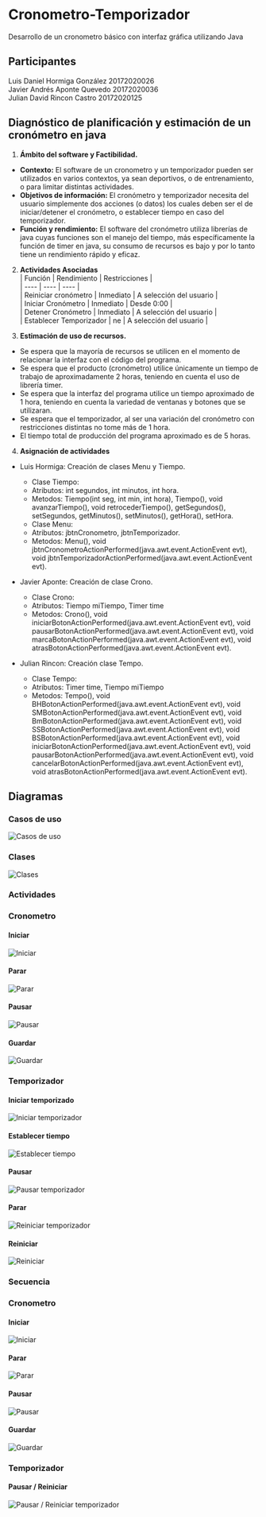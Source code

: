 # Cronometro-Temporizador
Desarrollo de un cronometro básico con interfaz gráfica utilizando Java

## Participantes
Luis Daniel Hormiga González 20172020026  
Javier Andrés Aponte Quevedo 20172020036  
Julian David Rincon Castro 20172020125  

## Diagnóstico de planificación y estimación de un cronómetro en java
1. **Ámbito del software y Factibilidad.**  
  - **Contexto:** El software de un cronometro y un temporizador pueden ser utilizados en varios contextos, ya sean deportivos, o de entrenamiento, o para limitar distintas actividades.  
  - **Objetivos de información:** El cronómetro y temporizador necesita del usuario simplemente dos acciones (o datos) los cuales deben ser el de iniciar/detener el cronómetro, o establecer tiempo en caso del temporizador.  
  - **Función y rendimiento:** El software del cronómetro utiliza librerías de java cuyas funciones son el manejo del tiempo, más específicamente la función de timer en java, su consumo de recursos es bajo y por lo tanto tiene un rendimiento rápido y eficaz.  

2. **Actividades Asociadas**  
| Función | Rendimiento | Restricciones |  
| ---- | ---- | ---- |  
| Reiniciar cronómetro | Inmediato | A selección del usuario |  
| Iniciar Cronómetro | Inmediato | Desde 0:00 |  
| Detener Cronómetro | Inmediato | A selección del usuario |  
| Establecer Temporizador | ne | A selección del usuario |  

3. **Estimación de uso de recursos.**  
  - Se espera que la mayoría de recursos se utilicen en el momento de relacionar la interfaz con el código del programa.
  - Se espera que el producto (cronómetro) utilice únicamente un tiempo de trabajo de aproximadamente 2 horas, teniendo en cuenta el uso de librería timer.
  - Se espera que la interfaz del programa utilice un tiempo aproximado de 1 hora, teniendo en cuenta la variedad de ventanas y botones que se utilizaran.
  - Se espera que el temporizador, al ser una variación del cronómetro con restricciones distintas no tome más de 1 hora.
  - El tiempo total de producción del programa aproximado es de 5 horas.
  
4. **Asignación de actividades**
  - Luis Hormiga: Creación de clases Menu y Tiempo.  
     - Clase Tiempo: 
      - Atributos: int segundos, int minutos, int hora.
      - Metodos: Tiempo(int seg, int min, int hora), Tiempo(), void avanzarTiempo(), void retrocederTiempo(), getSegundos(), setSegundos, getMinutos(), setMinutos(), getHora(), setHora.
     - Clase Menu:
      - Atributos: jbtnCronometro, jbtnTemporizador.
      - Metodos: Menu(), void jbtnCronometroActionPerformed(java.awt.event.ActionEvent evt), void jbtnTemporizadorActionPerformed(java.awt.event.ActionEvent evt).
       
  - Javier Aponte: Creación de clase Crono. 
    - Clase Crono: 
     - Atributos: Tiempo miTiempo, Timer time
     - Metodos: Crono(), void iniciarBotonActionPerformed(java.awt.event.ActionEvent evt), void pausarBotonActionPerformed(java.awt.event.ActionEvent evt),  void marcaBotonActionPerformed(java.awt.event.ActionEvent evt), void atrasBotonActionPerformed(java.awt.event.ActionEvent evt).
       
  - Julian Rincon: Creación clase Tempo.
    - Clase Tempo:
     - Atributos: Timer time, Tiempo miTiempo
     - Metodos: Tempo(), void BHBotonActionPerformed(java.awt.event.ActionEvent evt), void SMBotonActionPerformed(java.awt.event.ActionEvent evt), void BmBotonActionPerformed(java.awt.event.ActionEvent evt), void SSBotonActionPerformed(java.awt.event.ActionEvent evt), void BSBotonActionPerformed(java.awt.event.ActionEvent evt),  void iniciarBotonActionPerformed(java.awt.event.ActionEvent evt), void pausarBotonActionPerformed(java.awt.event.ActionEvent evt), void cancelarBotonActionPerformed(java.awt.event.ActionEvent evt), void atrasBotonActionPerformed(java.awt.event.ActionEvent evt).
     
## Diagramas

### Casos de uso

![Casos de uso](Diagramas/Casos%20de%20uso.jpg)

### Clases

![Clases](Diagramas/Clases.PNG)

### Actividades

### Cronometro
#### Iniciar

![Iniciar](Diagramas/Actividades/Cronometro/iniciarCrono.PNG)

#### Parar

![Parar](Diagramas/Actividades/Cronometro/PararCronometro.jpeg)

#### Pausar

![Pausar](Diagramas/Actividades/Cronometro/PausarCronometro.jpeg)

#### Guardar

![Guardar](Diagramas/Actividades/Cronometro/guardarCrono.jpeg)

### Temporizador
#### Iniciar temporizado
![Iniciar temporizador](Diagramas/Actividades/Temporizador/Iniciar.jpg)

#### Establecer tiempo
![Establecer tiempo](Diagramas/Actividades/Temporizador/Establecer%20tiempo.jpg)

#### Pausar
![Pausar temporizador](Diagramas/Actividades/Temporizador/pausarTemp.jpeg)

#### Parar
![Reiniciar temporizador](Diagramas/Actividades/Temporizador/pararTemp.jpeg)

#### Reiniciar
![Reiniciar](Diagramas/Actividades/Temporizador/Reiniciar.jpg)

### Secuencia

### Cronometro
#### Iniciar

![Iniciar](Diagramas/Secuencia/Cronometro/SecuenciaIniciarCrono.PNG)

#### Parar

![Parar](Diagramas/Secuencia/Cronometro/SecuenciaCronometroParar.png)

#### Pausar

![Pausar](Diagramas/Secuencia/Cronometro/SecuenciaCronoPau.PNG)

#### Guardar

![Guardar](Diagramas/Secuencia/Cronometro/SecuenciaCronoGuard.PNG)

### Temporizador

#### Pausar / Reiniciar
![Pausar / Reiniciar temporizador](Diagramas/Secuencia/Temporizador/SecuenciaTemporizador.png)




